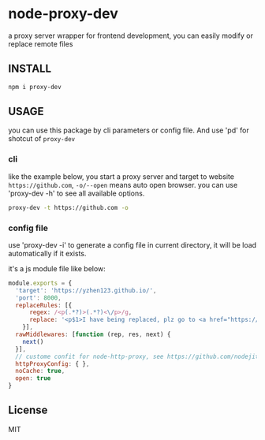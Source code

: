 # node-proxy-dev
a proxy server wrapper for frontend development, you can easily modify or replace remote files

## INSTALL

```sh
npm i proxy-dev
```

## USAGE
you can use this package by cli parameters or config file. And use 'pd' for shotcut of `proxy-dev`

### cli

like the example below, you start a proxy server and target to website `https://github.com`, `-o/--open` means auto open browser. you can use 'proxy-dev -h' to see all available options.
```sh
proxy-dev -t https://github.com -o
```



### config file

use 'proxy-dev -i' to generate a config file in current directory, it will be load automatically if it exists.

it's a js module file like below:

```js
module.exports = {
  'target': 'https://yzhen123.github.io/',
  'port': 8000,
  replaceRules: [{
      regex: /<p(.*?)>(.*?)<\/p>/g,
      replace: '<p$1>I have being replaced, plz go to <a href="https://yzhen123.github.io/">real site</a></p>'
    }],
  rawMiddlewares: [function (rep, res, next) {
    next()
  }],
  // custome confit for node-http-proxy, see https://github.com/nodejitsu/node-http-proxy
  httpProxyConfig: { },
  noCache: true,
  open: true
}
```

## License

MIT
